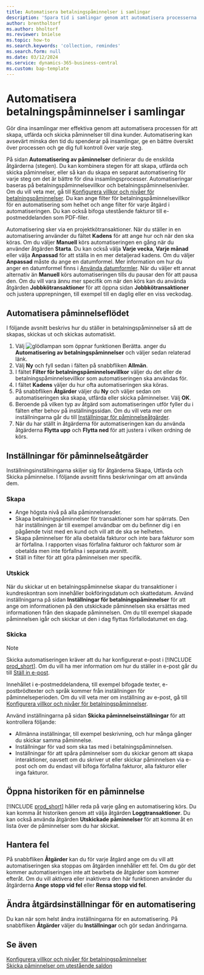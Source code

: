 ```yaml
---
title: Automatisera betalningspåminnelser i samlingar
description: 'Spara tid i samlingar genom att automatisera processerna för att skapa, utfärda och skicka påminnelser till kunder.'
author: brentholtorf
ms.author: bholtorf
ms.reviewer: bnielse
ms.topic: how-to
ms.search.keywords: 'collection, remindes'
ms.search.form: null
ms.date: 03/12/2024
ms.service: dynamics-365-business-central
ms.custom: bap-template
---
```

# Automatisera betalningspåminnelser i samlingar

Gör dina insamlingar mer effektiva genom att automatisera processen för att skapa, utfärda och skicka påminnelser till dina kunder. Automatisering kan avsevärt minska den tid du spenderar på insamlingar, ge en bättre översikt över processen och ge dig full kontroll över varje steg.

På sidan **Automatisering av påminnelser** definierar du de enskilda åtgärderna (stegen). Du kan kombinera stegen för att skapa, utfärda och skicka påminnelser, eller så kan du skapa en separat automatisering för varje steg om det är bättre för dina insamlingsprocesser. Automatiseringar baseras på betalningspåminnelsevillkor och betalningspåminnelsenivåer. Om du vill veta mer, gå till [Konfigurera villkor och nivåer för betalningspåminnelser](finance-setup-reminders.md). Du kan ange filter för betalningspåminnelsevillkor för en automatisering som helhet och ange filter för varje åtgärd i automatiseringen. Du kan också bifoga utestående fakturor till e-postmeddelanden som PDF-filer.

Automatisering sker via en projektkötransaktioner. När du ställer in en automatisering använder du fältet **Kadens** för att ange hur och när den ska köras. Om du väljer **Manuell** körs automatiseringen en gång när du använder åtgärden **Starta**. Du kan också välja **Varje vecka**, **Varje månad** eller välja **Anpassad** för att ställa in en mer detaljerad kadens. Om du väljer **Anpassad** måste du ange en datumformel. Mer information om hur du anger en datumformel finns i [Använda datumformler](ui-enter-date-ranges.md#use-date-formulas). När du väljer ett annat alternativ än **Manuell** körs automatiseringen tills du pausar den för att pausa den. Om du vill vara ännu mer specifik om när den körs kan du använda åtgärden **Jobbkötransaktioner** för att öppna sidan **Jobbkötransaktioner** och justera upprepningen, till exempel till en daglig eller en viss veckodag.

## Automatisera påminnelseflödet

I följande avsnitt beskrivs hur du ställer in betalningspåminnelser så att de skapas, skickas ut och skickas automatiskt.

1. Välj ![glödlampan som öppnar funktionen Berätta.](media/ui-search/search_small.png "Berätta för mig vad du vill göra") anger du **Automatisering av betalningspåminnelser** och väljer sedan relaterad länk.
1. Välj **Ny** och fyll sedan i fälten på snabbfliken **Allmän**.
1. I fältet **Filter för betalningspåminnelsevillkor** väljer du det eller de betalningspåminnelsevillkor som automatiseringen ska användas för.
1. I fältet **Kadens** väljer du hur ofta automatiseringen ska köras.
1. På snabbfliken **Åtgärder** väljer du **Ny** och väljer sedan om automatiseringen ska skapa, utfärda eller skicka påminnelser. Välj **OK**.
1. Beroende på vilken typ av åtgärd som automatiseringen utför fyller du i fälten efter behov på inställningssidan. Om du vill veta mer om inställningarna går du till [Inställningar för påminnelseåtgärder](#settings-for-reminder-actions).
1. När du har ställt in åtgärderna för automatiseringen kan du använda åtgärderna **Flytta upp** och **Flytta ned** för att justera i vilken ordning de körs.

## Inställningar för påminnelseåtgärder

Inställningsinställningarna skiljer sig för åtgärderna Skapa, Utfärda och Skicka påminnelse. I följande avsnitt finns beskrivningar om att använda dem.

### Skapa

* Ange högsta nivå på alla påminnelserader.  
* Skapa betalningspåminnelser för transaktioner som har spärrats. Den här inställningen är till exempel användbar om du befinner dig i en pågående tvist med en kund och vill att de ska se helheten.
* Skapa påminnelser för alla obetalda fakturor och inte bara fakturor som är förfallna. I rapporten visas förfallna fakturor och fakturor som är obetalda men inte förfallna i separata avsnitt.
* Ställ in filter för att göra påminnelsen mer specifik.

### Utskick

När du skickar ut en betalningspåminnelse skapar du transaktioner i kundreskontran som innehåller bokföringsdatum och skattedatum. Använd inställningarna på sidan **Inställningar för betalningspåminnelser** för att ange om informationen på den utskickade påminnelsen ska ersättas med informationen från den skapade påminnelsen. Om du till exempel skapade påminnelsen igår och skickar ut den i dag flyttas förfallodatumet en dag.

### Skicka

> [!NOTE]
> Skicka automatiseringen kräver att du har konfigurerat e-post i [!INCLUDE [prod_short](includes/prod_short.md)]. Om du vill ha mer information om hur du ställer in e-post går du till [Ställ in e-post](admin-how-setup-email.md).

Innehållet i e-postmeddelandena, till exempel bifogade texter, e-postbrödtexter och språk kommer från inställningen för påminnelseperioden. Om du vill veta mer om inställning av e-post, gå till [Konfigurera villkor och nivåer för betalningspåminnelser](finance-setup-reminders.md).

Använd inställningarna på sidan **Skicka påminnelseinställningar** för att kontrollera följande:

* Allmänna inställningar, till exempel beskrivning, och hur många gånger du skickar samma påminnelse.
* Inställningar för vad som ska tas med i betalningspåminnelsen.
* Inställningar för att spåra påminnelser som du skickar genom att skapa interaktioner, oavsett om du skriver ut eller skickar påminnelsen via e-post och om du endast vill bifoga förfallna fakturor, alla fakturor eller inga fakturor. 

## Öppna historiken för en påminnelse

[!INCLUDE [prod_short](includes/prod_short.md)] håller reda på varje gång en automatisering körs. Du kan komma åt historiken genom att välja åtgärden **Loggtransaktioner**. Du kan också använda åtgärden **Utskickade påminnelser** för att komma åt en lista över de påminnelser som du har skickat.

## Hantera fel

På snabbfliken **Åtgärder** kan du för varje åtgärd ange om du vill att automatiseringen ska stoppas om åtgärden innehåller ett fel. Om du gör det kommer automatiseringen inte att bearbeta de åtgärder som kommer efteråt. Om du vill aktivera eller inaktivera den här funktionen använder du åtgärderna **Ange stopp vid fel** eller **Rensa stopp vid fel**.

## Ändra åtgärdsinställningar för en automatisering

Du kan när som helst ändra inställningarna för en automatisering. På snabbfliken **Åtgärder** väljer du **Inställningar** och gör sedan ändringarna.

## Se även

[Konfigurera villkor och nivåer för betalningspåminnelser](finance-setup-reminders.md)  
[Skicka påminnelser om utestående saldon](receivables-send-reminders.md)  
